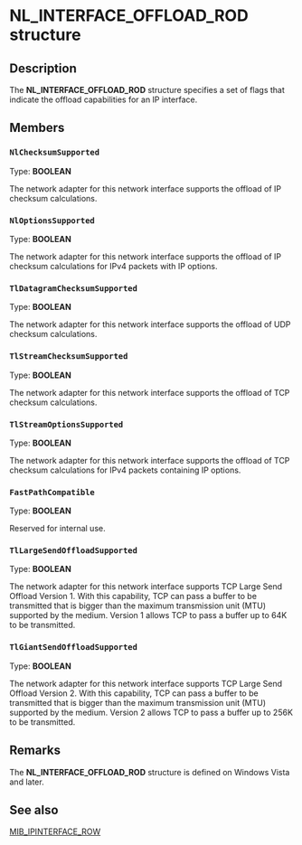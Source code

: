 # NL_INTERFACE_OFFLOAD_ROD structure

## Description

The **NL_INTERFACE_OFFLOAD_ROD** structure specifies a set of flags that indicate the offload capabilities for an IP interface.

## Members

### `NlChecksumSupported`

Type: **BOOLEAN**

The network adapter for this network interface supports the offload of IP checksum calculations.

### `NlOptionsSupported`

Type: **BOOLEAN**

The network adapter for this network interface supports the offload of IP checksum calculations for IPv4 packets with IP options.

### `TlDatagramChecksumSupported`

Type: **BOOLEAN**

The network adapter for this network interface supports the offload of UDP checksum calculations.

### `TlStreamChecksumSupported`

Type: **BOOLEAN**

The network adapter for this network interface supports the offload of TCP checksum calculations.

### `TlStreamOptionsSupported`

Type: **BOOLEAN**

The network adapter for this network interface supports the offload of TCP checksum calculations for IPv4 packets containing IP options.

### `FastPathCompatible`

Type: **BOOLEAN**

Reserved for internal use.

### `TlLargeSendOffloadSupported`

Type: **BOOLEAN**

The network adapter for this network interface supports TCP Large Send Offload Version 1. With this capability, TCP can pass a buffer to be transmitted that is bigger than the maximum transmission unit (MTU) supported by the medium. Version 1 allows TCP to pass a buffer up to 64K to be transmitted.

### `TlGiantSendOffloadSupported`

Type: **BOOLEAN**

The network adapter for this network interface supports TCP Large Send Offload Version 2. With this capability, TCP can pass a buffer to be transmitted that is bigger than the maximum transmission unit (MTU) supported by the medium. Version 2 allows TCP to pass a buffer up to 256K to be transmitted.

## Remarks

The **NL_INTERFACE_OFFLOAD_ROD** structure is defined on Windows Vista and later.

## See also

[MIB_IPINTERFACE_ROW](https://learn.microsoft.com/windows/desktop/api/netioapi/ns-netioapi-mib_ipinterface_row)